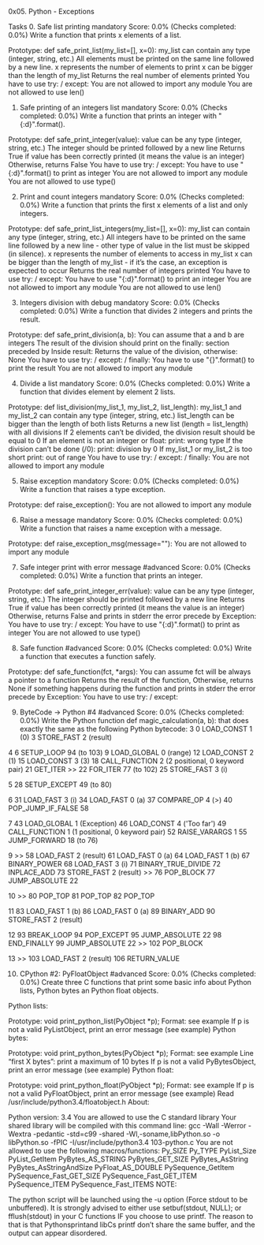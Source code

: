 0x05. Python - Exceptions

Tasks
0. Safe list printing
mandatory
Score: 0.0% (Checks completed: 0.0%)
Write a function that prints x elements of a list.

Prototype: def safe_print_list(my_list=[], x=0):
my_list can contain any type (integer, string, etc.)
All elements must be printed on the same line followed by a new line.
x represents the number of elements to print
x can be bigger than the length of my_list
Returns the real number of elements printed
You have to use try: / except:
You are not allowed to import any module
You are not allowed to use len()

1. Safe printing of an integers list
mandatory
Score: 0.0% (Checks completed: 0.0%)
Write a function that prints an integer with "{:d}".format().

Prototype: def safe_print_integer(value):
value can be any type (integer, string, etc.)
The integer should be printed followed by a new line
Returns True if value has been correctly printed (it means the value is an integer)
Otherwise, returns False
You have to use try: / except:
You have to use "{:d}".format() to print as integer
You are not allowed to import any module
You are not allowed to use type()

2. Print and count integers
mandatory
Score: 0.0% (Checks completed: 0.0%)
Write a function that prints the first x elements of a list and only integers.

Prototype: def safe_print_list_integers(my_list=[], x=0):
my_list can contain any type (integer, string, etc.)
All integers have to be printed on the same line followed by a new line - other type of value in the list must be skipped (in silence).
x represents the number of elements to access in my_list
x can be bigger than the length of my_list - if it’s the case, an exception is expected to occur
Returns the real number of integers printed
You have to use try: / except:
You have to use "{:d}".format() to print an integer
You are not allowed to import any module
You are not allowed to use len()

3. Integers division with debug
mandatory
Score: 0.0% (Checks completed: 0.0%)
Write a function that divides 2 integers and prints the result.

Prototype: def safe_print_division(a, b):
You can assume that a and b are integers
The result of the division should print on the finally: section preceded by Inside result:
Returns the value of the division, otherwise: None
You have to use try: / except: / finally:
You have to use "{}".format() to print the result
You are not allowed to import any module

4. Divide a list
mandatory
Score: 0.0% (Checks completed: 0.0%)
Write a function that divides element by element 2 lists.

Prototype: def list_division(my_list_1, my_list_2, list_length):
my_list_1 and my_list_2 can contain any type (integer, string, etc.)
list_length can be bigger than the length of both lists
Returns a new list (length = list_length) with all divisions
If 2 elements can’t be divided, the division result should be equal to 0
If an element is not an integer or float:
print: wrong type
If the division can’t be done (/0):
print: division by 0
If my_list_1 or my_list_2 is too short
print: out of range
You have to use try: / except: / finally:
You are not allowed to import any module

5. Raise exception
mandatory
Score: 0.0% (Checks completed: 0.0%)
Write a function that raises a type exception.

Prototype: def raise_exception():
You are not allowed to import any module

6. Raise a message
mandatory
Score: 0.0% (Checks completed: 0.0%)
Write a function that raises a name exception with a message.

Prototype: def raise_exception_msg(message=""):
You are not allowed to import any module

7. Safe integer print with error message
#advanced
Score: 0.0% (Checks completed: 0.0%)
Write a function that prints an integer.

Prototype: def safe_print_integer_err(value):
value can be any type (integer, string, etc.)
The integer should be printed followed by a new line
Returns True if value has been correctly printed (it means the value is an integer)
Otherwise, returns False and prints in stderr the error precede by Exception:
You have to use try: / except:
You have to use "{:d}".format() to print as integer
You are not allowed to use type()

8. Safe function
#advanced
Score: 0.0% (Checks completed: 0.0%)
Write a function that executes a function safely.

Prototype: def safe_function(fct, *args):
You can assume fct will be always a pointer to a function
Returns the result of the function,
Otherwise, returns None if something happens during the function and prints in stderr the error precede by Exception:
You have to use try: / except:

9. ByteCode -> Python #4
#advanced
Score: 0.0% (Checks completed: 0.0%)
Write the Python function def magic_calculation(a, b): that does exactly the same as the following Python bytecode:
 3           0 LOAD_CONST               1 (0)
              3 STORE_FAST               2 (result)

  4           6 SETUP_LOOP              94 (to 103)
              9 LOAD_GLOBAL              0 (range)
             12 LOAD_CONST               2 (1)
             15 LOAD_CONST               3 (3)
             18 CALL_FUNCTION            2 (2 positional, 0 keyword pair)
             21 GET_ITER
        >>   22 FOR_ITER                77 (to 102)
             25 STORE_FAST               3 (i)

  5          28 SETUP_EXCEPT            49 (to 80)

  6          31 LOAD_FAST                3 (i)
             34 LOAD_FAST                0 (a)
             37 COMPARE_OP               4 (>)
             40 POP_JUMP_IF_FALSE       58

  7          43 LOAD_GLOBAL              1 (Exception)
             46 LOAD_CONST               4 ('Too far')
             49 CALL_FUNCTION            1 (1 positional, 0 keyword pair)
             52 RAISE_VARARGS            1
             55 JUMP_FORWARD            18 (to 76)

  9     >>   58 LOAD_FAST                2 (result)
             61 LOAD_FAST                0 (a)
             64 LOAD_FAST                1 (b)
             67 BINARY_POWER
             68 LOAD_FAST                3 (i)
             71 BINARY_TRUE_DIVIDE
             72 INPLACE_ADD
             73 STORE_FAST               2 (result)
        >>   76 POP_BLOCK
             77 JUMP_ABSOLUTE           22

 10     >>   80 POP_TOP
             81 POP_TOP
             82 POP_TOP

 11          83 LOAD_FAST                1 (b)
             86 LOAD_FAST                0 (a)
             89 BINARY_ADD
             90 STORE_FAST               2 (result)

 12          93 BREAK_LOOP
             94 POP_EXCEPT
             95 JUMP_ABSOLUTE           22
             98 END_FINALLY
             99 JUMP_ABSOLUTE           22
        >>  102 POP_BLOCK

 13     >>  103 LOAD_FAST                2 (result)
            106 RETURN_VALUE

10. CPython #2: PyFloatObject
#advanced
Score: 0.0% (Checks completed: 0.0%)
Create three C functions that print some basic info about Python lists, Python bytes an Python float objects.


Python lists:

Prototype: void print_python_list(PyObject *p);
Format: see example
If p is not a valid PyListObject, print an error message (see example)
Python bytes:

Prototype: void print_python_bytes(PyObject *p);
Format: see example
Line “first X bytes”: print a maximum of 10 bytes
If p is not a valid PyBytesObject, print an error message (see example)
Python float:

Prototype: void print_python_float(PyObject *p);
Format: see example
If p is not a valid PyFloatObject, print an error message (see example)
Read /usr/include/python3.4/floatobject.h
About:

Python version: 3.4
You are allowed to use the C standard library
Your shared library will be compiled with this command line: gcc -Wall -Werror -Wextra -pedantic -std=c99 -shared -Wl,-soname,libPython.so -o libPython.so -fPIC -I/usr/include/python3.4 103-python.c
You are not allowed to use the following macros/functions:
Py_SIZE
Py_TYPE
PyList_Size
PyList_GetItem
PyBytes_AS_STRING
PyBytes_GET_SIZE
PyBytes_AsString
PyBytes_AsStringAndSize
PyFloat_AS_DOUBLE
PySequence_GetItem
PySequence_Fast_GET_SIZE
PySequence_Fast_GET_ITEM
PySequence_ITEM
PySequence_Fast_ITEMS
NOTE:

The python script will be launched using the -u option (Force stdout to be unbuffered).
It is strongly advised to either use setbuf(stdout, NULL); or fflush(stdout) in your C functions IF you choose to use printf. The reason to that is that Pythonsprintand libCs printf don’t share the same buffer, and the output can appear disordered.


